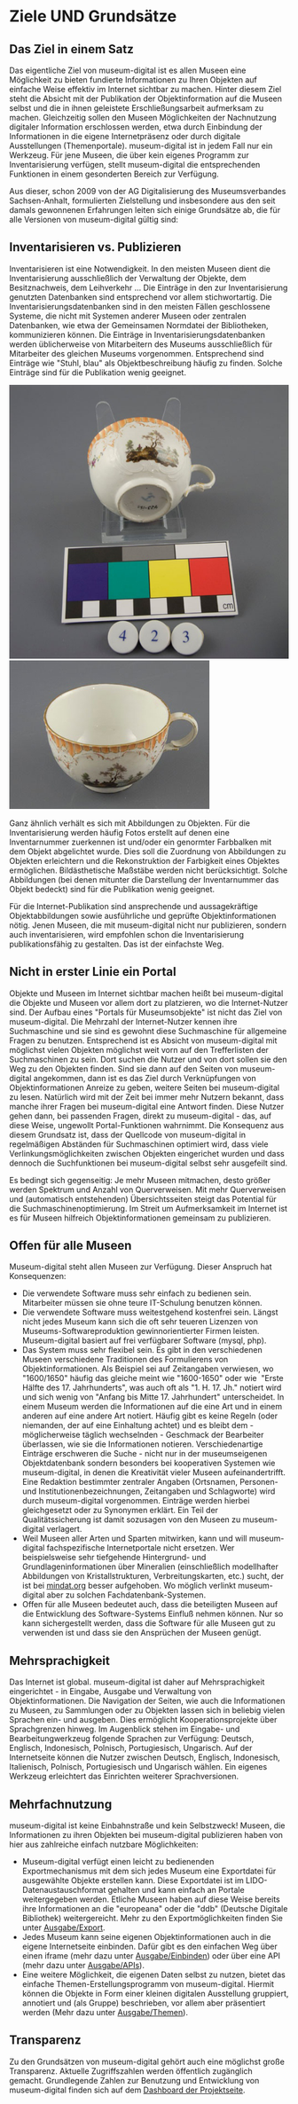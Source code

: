 Ziele UND Grundsätze
====================

Das Ziel in einem Satz
----------------------

Das eigentliche Ziel von museum-digital ist es allen Museen eine
Möglichkeit zu bieten fundierte Informationen zu Ihren Objekten auf
einfache Weise effektiv im Internet sichtbar zu machen. Hinter diesem
Ziel steht die Absicht mit der Publikation der Objektinformation auf die
Museen selbst und die in ihnen geleistete Erschließungsarbeit aufmerksam
zu machen. Gleichzeitig sollen den Museen Möglichkeiten der Nachnutzung
digitaler Information erschlossen werden, etwa durch Einbindung der
Informationen in die eigene Internetpräsenz oder durch digitale
Ausstellungen (Themenportale). museum-digital ist in jedem Fall nur ein
Werkzeug. Für jene Museen, die über kein eigenes Programm zur
Inventarisierung verfügen, stellt museum-digital die entsprechenden
Funktionen in einem gesonderten Bereich zur Verfügung.

Aus dieser, schon 2009 von der AG Digitalisierung des Museumsverbandes
Sachsen-Anhalt, formulierten Zielstellung und insbesondere aus den seit
damals gewonnenen Erfahrungen leiten sich einige Grundsätze ab, die für
alle Versionen von museum-digital gültig sind:

Inventarisieren vs. Publizieren
-------------------------------

Inventarisieren ist eine Notwendigkeit. In den meisten Museen dient die
Inventarisierung ausschließlich der Verwaltung der Objekte, dem
Besitznachweis, dem Leihverkehr \... Die Einträge in den zur
Inventarisierung genutzten Datenbanken sind entsprechend vor allem
stichwortartig. Die Inventarisierungsdatenbanken sind in den meisten
Fällen geschlossene Systeme, die nicht mit Systemen anderer Museen oder
zentralen Datenbanken, wie etwa der Gemeinsamen Normdatei der
Bibliotheken, kommunizieren können. Die Einträge in
Inventarisierungsdatenbanken werden üblicherweise von Mitarbeitern des
Museums ausschließlich für Mitarbeiter des gleichen Museums vorgenommen.
Entsprechend sind Einträge wie \"Stuhl, blau\" als Objektbeschreibung
häufig zu finden. Solche Einträge sind für die Publikation wenig
geeignet.

![](assets/chapter_1-3/423.jpg)
![](assets/chapter_1-3/423gut.jpg)

Ganz ähnlich verhält es sich mit Abbildungen zu Objekten. Für die Inventarisierung werden häufig
Fotos erstellt auf denen eine Inventarnummer zuerkennen ist und/oder ein
genormter Farbbalken mit dem Objekt abgelichtet wurde. Dies soll die
Zuordnung von Abbildungen zu Objekten erleichtern und die Rekonstruktion
der Farbigkeit eines Objektes ermöglichen. Bildästhetische Maßstäbe
werden nicht berücksichtigt. Solche Abbildungen (bei denen mitunter die
Darstellung der Inventarnummer das Objekt bedeckt) sind für die
Publikation wenig geeignet.

Für die Internet-Publikation sind ansprechende und aussagekräftige
Objektabbildungen sowie ausführliche und geprüfte Objektinformationen
nötig. Jenen Museen, die mit museum-digital nicht nur publizieren,
sondern auch inventarisieren, wird empfohlen schon die Inventarisierung
publikationsfähig zu gestalten. Das ist der einfachste Weg.

Nicht in erster Linie ein Portal
--------------------------------

Objekte und Museen im Internet sichtbar machen heißt bei museum-digital
die Objekte und Museen vor allem dort zu platzieren, wo die
Internet-Nutzer sind. Der Aufbau eines \"Portals für Museumsobjekte\"
ist nicht das Ziel von museum-digital. Die Mehrzahl der Internet-Nutzer
kennen ihre Suchmaschine und sie sind es gewohnt diese Suchmaschine für
allgemeine Fragen zu benutzen. Entsprechend ist es Absicht von
museum-digital mit möglichst vielen Objekten möglichst weit vorn auf den
Trefferlisten der Suchmaschinen zu sein. Dort suchen die Nutzer und von
dort sollen sie den Weg zu den Objekten finden. Sind sie dann auf den
Seiten von museum-digital angekommen, dann ist es das Ziel durch
Verknüpfungen von Objektinformationen Anreize zu geben, weitere Seiten
bei museum-digital zu lesen. Natürlich wird mit der Zeit bei immer mehr
Nutzern bekannt, dass manche ihrer Fragen bei museum-digital eine
Antwort finden. Diese Nutzer gehen dann, bei passenden Fragen, direkt zu
museum-digital - das, auf diese Weise, ungewollt Portal-Funktionen
wahrnimmt. Die Konsequenz aus diesem Grundsatz ist, dass der Quellcode
von museum-digital in regelmäßigen Abständen für Suchmaschinen optimiert
wird, dass viele Verlinkungsmöglichkeiten zwischen Objekten eingerichet
wurden und dass dennoch die Suchfunktionen bei museum-digital selbst
sehr ausgefeilt sind.

Es bedingt sich gegenseitig: Je mehr Museen mitmachen, desto größer
werden Spektrum und Anzahl von Querverweisen. Mit mehr Querverweisen und
(automatisch entstehenden) Übersichtsseiten steigt das Potential für die
Suchmaschinenoptimierung. Im Streit um Aufmerksamkeit im Internet ist es
für Museen hilfreich Objektinformationen gemeinsam zu publizieren.

Offen für alle Museen
---------------------

Museum-digital steht allen Museen zur Verfügung. Dieser Anspruch hat
Konsequenzen:

-   Die verwendete Software muss sehr einfach zu bedienen sein.
    Mitarbeiter müssen sie ohne teure IT-Schulung benutzen können.
-   Die verwendete Software muss weitestgehend kostenfrei sein. Längst
    nicht jedes Museum kann sich die oft sehr teueren Lizenzen von
    Museums-Softwareproduktion gewinnorientierter Firmen leisten.
    Museum-digital basiert auf frei verfügbarer Software (mysql, php).
-   Das System muss sehr flexibel sein. Es gibt in den verschiedenen
    Museen verschiedene Traditionen des Formulierens von
    Objektinformationen. Als Beispiel sei auf Zeitangaben verwiesen, wo
    \"1600/1650\" häufig das gleiche meint wie \"1600-1650\" oder wie
     \"Erste Hälfte des 17. Jahrhunderts\", was auch oft als \"1. H. 17.
    Jh.\" notiert wird und sich wenig von \"Anfang bis Mitte 17.
    Jahrhundert\" unterscheidet. In einem Museum werden die
    Informationen auf die eine Art und in einem anderen auf eine andere
    Art notiert. Häufig gibt es keine Regeln (oder niemanden, der auf
    eine Einhaltung achtet) und es bleibt dem - möglicherweise täglich
    wechselnden - Geschmack der Bearbeiter überlassen, wie sie die
    Informationen notieren. Verschiedenartige Einträge erschweren die
    Suche - nicht nur in der museumseigenen Objektdatenbank sondern
    besonders bei kooperativen Systemen wie museum-digital, in denen die
    Kreativität vieler Museen aufeinandertrifft. Eine Redaktion
    bestimmter zentraler Angaben (Ortsnamen, Personen- und
    Institutionenbezeichnungen, Zeitangaben und Schlagworte) wird durch
    museum-digital vorgenommen. Einträge werden hierbei gleichgesetzt
    oder zu Synonymen erklärt. Ein Teil der Qualitätssicherung ist damit
    sozusagen von den Museen zu museum-digital verlagert.
-   Weil Museen aller Arten und Sparten mitwirken, kann und will
    museum-digital fachspezifische Internetportale nicht ersetzen. Wer
    beispielsweise sehr tiefgehende Hintergrund- und
    Grundlageninformationen über Mineralien (einschließlich modellhafter
    Abbildungen von Kristallstrukturen, Verbreitungskarten, etc.) sucht,
    der ist bei [mindat.org](https://www.mindat.org/) besser aufgehoben.
    Wo möglich verlinkt museum-digital aber zu solchen
    Fachdatenbank-Systemen.
-   Offen für alle Museen bedeutet auch, dass die beteiligten Museen auf
    die Entwicklung des Software-Systems Einfluß nehmen können. Nur so
    kann sichergestellt werden, dass die Software für alle Museen gut zu
    verwenden ist und dass sie den Ansprüchen der Museen genügt.

Mehrsprachigkeit
----------------

Das Internet ist global. museum-digital ist daher auf Mehrsprachigkeit eingerichtet - in Eingabe,
Ausgabe und Verwaltung von Objektinformationen. Die Navigation der
Seiten, wie auch die Informationen zu Museen, zu Sammlungen oder zu
Objekten lassen sich in beliebig vielen Sprachen ein- und ausgeben. Dies
ermöglicht Kooperationsprojekte über Sprachgrenzen hinweg. Im Augenblick
stehen im Eingabe- und Bearbeitungwerkzeug folgende Sprachen zur
Verfügung: Deutsch, Englisch, Indonesisch, Polnisch, Portugiesisch,
Ungarisch. Auf der Internetseite können die Nutzer zwischen Deutsch,
Englisch, Indonesisch, Italienisch, Polnisch, Portugiesisch und
Ungarisch wählen. Ein eigenes Werkzeug erleichtert das Einrichten
weiterer Sprachversionen.

Mehrfachnutzung
---------------

museum-digital ist keine Einbahnstraße und kein Selbstzweck! Museen, die
Informationen zu ihren Objekten bei museum-digital publizieren haben von
hier aus zahlreiche einfach nutzbare Möglichkeiten:

-   Museum-digital verfügt einen leicht zu bedienenden Exportmechanismus
    mit dem sich jedes Museum eine Exportdatei für ausgewählte Objekte
    erstellen kann. Diese Exportdatei ist im LIDO-Datenaustauschformat
    gehalten und kann einfach an Portale weitergegeben werden. Etliche
    Museen haben auf diese Weise bereits ihre Informationen an die
    \"europeana\" oder die \"ddb\" (Deutsche Digitale Bibliothek)
    weitergereicht. Mehr zu den Exportmöglichkeiten finden Sie unter
    [Ausgabe/Export](?lan=de&q=Ausgabe/Export).
-   Jedes Museum kann seine eigenen Objektinformationen auch in die
    eigene Internetseite einbinden. Dafür gibt es den einfachen Weg über
    einen iframe (mehr dazu unter
    [Ausgabe/Einbinden](?lan=de&q=Ausgabe/Einbinden)) oder über eine API
    (mehr dazu unter [Ausgabe/APIs](?lan=de&q=Ausgabe/APIs)).
-   Eine weitere Möglichkeit, die eigenen Daten selbst zu nutzen, bietet
    das einfache Themen-Erstellungsprogramm von museum-digital. Hiermit
    können die Objekte in Form einer kleinen digitalen Ausstellung
    gruppiert, annotiert und (als Gruppe) beschrieben, vor allem aber
    präsentiert werden (Mehr dazu unter
    [Ausgabe/Themen](?lan=de&q=Ausgabe/Themen)).

Transparenz
-----------

Zu den Grundsätzen von museum-digital gehört auch eine möglichst große
Transparenz. Aktuelle Zugriffszahlen werden öffentlich zugänglich
gemacht. Grundlegende Zahlen zur Benutzung und Entwicklung von museum-digital
finden sich auf dem [Dashboard der Projektseite](https://de.about.museum-digital.org/dashboard).

